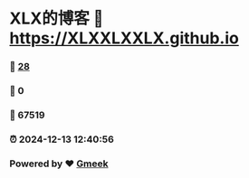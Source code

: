 # XLX的博客 :link: https://XLXXLXXLX.github.io 
### :page_facing_up: [28](https://XLXXLXXLX.github.io/tag.html) 
### :speech_balloon: 0 
### :hibiscus: 67519 
### :alarm_clock: 2024-12-13 12:40:56 
### Powered by :heart: [Gmeek](https://github.com/Meekdai/Gmeek)
